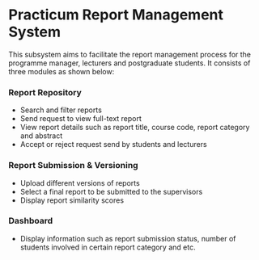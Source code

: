 # Practicum Report Management System

This subsystem aims to facilitate the report management process for the programme manager, lecturers and postgraduate students. It consists of three modules as shown below:

### Report Repository
* Search and filter reports
* Send request to view full-text report
* View report details such as report title, course code, report category and abstract
* Accept or reject request send by students and lecturers

### Report Submission & Versioning
* Upload different versions of reports
* Select a final report to be submitted to the supervisors
* Display report similarity scores

### Dashboard
* Display information such as report submission status, number of students involved in certain report category and etc.
